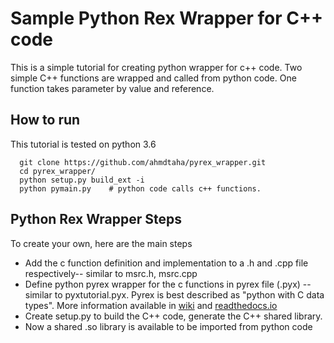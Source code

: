 # Sample Python Rex Wrapper for C++ code
This is a simple tutorial for creating python wrapper for c++ code. Two simple C++ functions are wrapped and called from python code. One function takes parameter by value and reference.


## How to run
This tutorial is tested on python 3.6

```Shell
  git clone https://github.com/ahmdtaha/pyrex_wrapper.git
  cd pyrex_wrapper/
  python setup.py build_ext -i
  python pymain.py    # python code calls c++ functions.
```


## Python Rex Wrapper Steps 
To create your own, here are the main steps

* Add the c function definition and implementation to a .h and .cpp file respectively-- similar to msrc.h, msrc.cpp
* Define python pyrex wrapper for the c functions in pyrex file (.pyx) -- similar to pyxtutorial.pyx. Pyrex is best described as "python with C data types". More information available in [wiki](https://wiki.python.org/moin/Pyrex) and [readthedocs.io](http://intermediate-and-advanced-software-carpentry.readthedocs.io/en/latest/c++-wrapping.html)
* Create setup.py to build the C++ code, generate the C++ shared library.
* Now a shared .so library is available to be imported from python code